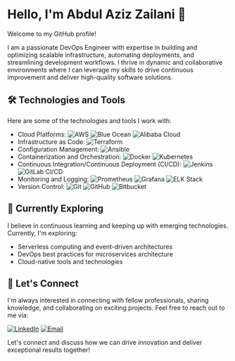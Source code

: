 # Hello, I'm Abdul Aziz Zailani 👋

Welcome to my GitHub profile! 

I am a passionate DevOps Engineer with expertise in building and optimizing scalable infrastructure, automating deployments, and streamlining development workflows. I thrive in dynamic and collaborative environments where I can leverage my skills to drive continuous improvement and deliver high-quality software solutions.

## 🛠️ Technologies and Tools

Here are some of the technologies and tools I work with:

- Cloud Platforms: 
  ![AWS](https://img.shields.io/badge/-AWS-232F3E?style=flat-square&logo=amazon-aws&logoColor=white)
  <!-- ![Azure](https://img.shields.io/badge/-Azure-0089D6?style=flat-square&logo=microsoft-azure&logoColor=white) -->
  ![Blue Ocean](https://img.shields.io/badge/-Blue%20Ocean-007ACC?style=flat-square&logo=jenkins&logoColor=white)
  ![Alibaba Cloud](https://img.shields.io/badge/-Alibaba%20Cloud-FF6A00?style=flat-square&logo=alibaba-cloud&logoColor=white)
- Infrastructure as Code: 
  ![Terraform](https://img.shields.io/badge/-Terraform-623CE4?style=flat-square&logo=terraform&logoColor=white)
  <!-- ![CloudFormation](https://img.shields.io/badge/-CloudFormation-F6820D?style=flat-square&logo=amazon-aws&logoColor=white) -->
- Configuration Management: 
  ![Ansible](https://img.shields.io/badge/-Ansible-EE0000?style=flat-square&logo=ansible&logoColor=white)
  <!-- ![Chef](https://img.shields.io/badge/-Chef-FF7F00?style=flat-square&logo=chef&logoColor=white)
  ![Puppet](https://img.shields.io/badge/-Puppet-FFAE1A?style=flat-square&logo=puppet&logoColor=white) -->
- Containerization and Orchestration: 
  ![Docker](https://img.shields.io/badge/-Docker-2496ED?style=flat-square&logo=docker&logoColor=white)
  ![Kubernetes](https://img.shields.io/badge/-Kubernetes-326CE5?style=flat-square&logo=kubernetes&logoColor=white)
- Continuous Integration/Continuous Deployment (CI/CD): 
  ![Jenkins](https://img.shields.io/badge/-Jenkins-D24939?style=flat-square&logo=jenkins&logoColor=white)
  ![GitLab CI/CD](https://img.shields.io/badge/-GitLab%20CI%2FCD-FCA121?style=flat-square&logo=gitlab&logoColor=white)
  <!-- ![CircleCI](https://img.shields.io/badge/-CircleCI-343434?style=flat-square&logo=circleci&logoColor=white) -->
- Monitoring and Logging: 
  ![Prometheus](https://img.shields.io/badge/-Prometheus-E6522C?style=flat-square&logo=prometheus&logoColor=white)
  ![Grafana](https://img.shields.io/badge/-Grafana-F46800?style=flat-square&logo=grafana&logoColor=white)
  ![ELK Stack](https://img.shields.io/badge/-ELK%20Stack-005571?style=flat-square&logo=elasticsearch&logoColor=white)
- Version Control: 
  ![Git](https://img.shields.io/badge/-Git-F05032?style=flat-square&logo=git&logoColor=white)
  ![GitHub](https://img.shields.io/badge/-GitHub-181717?style=flat-square&logo=github&logoColor=white)
  ![Bitbucket](https://img.shields.io/badge/-Bitbucket-0052CC?style=flat-square&logo=bitbucket&logoColor=white)

## 🌱 Currently Exploring

I believe in continuous learning and keeping up with emerging technologies. Currently, I'm exploring:

- Serverless computing and event-driven architectures
- DevOps best practices for microservices architecture
- Cloud-native tools and technologies

## 👥 Let's Connect

I'm always interested in connecting with fellow professionals, sharing knowledge, and collaborating on exciting projects. Feel free to reach out to me via:

[![LinkedIn](https://img.shields.io/badge/-LinkedIn-0077B5?style=flat-square&logo=linkedin&logoColor=white)](https://www.linkedin.com/in/aazizzailani/)
[![Email](https://img.shields.io/badge/-Email-D14836?style=flat-square&logo=gmail&logoColor=white)](mailto:aazizzailani@example.com)

Let's connect and discuss how we can drive innovation and deliver exceptional results together!

<!-- ## 📊 GitHub Stats

![Abdul Aziz Zailani's GitHub Stats](https://github-readme-stats.vercel.app/api?username=azizzailani&show_icons=true&theme=radical)

## 💻 Top Languages

[![Top Langs](https://github-readme-stats.vercel.app/api/top-langs/?username=azizzailani&layout=compact)](https://github.com/azizzailani) -->
